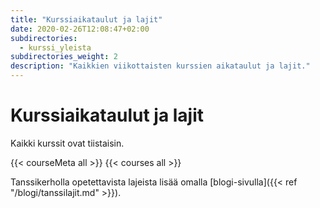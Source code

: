 ```yaml
---
title: "Kurssiaikataulut ja lajit"
date: 2020-02-26T12:08:47+02:00
subdirectories:
  - kurssi_yleista
subdirectories_weight: 2
description: "Kaikkien viikottaisten kurssien aikataulut ja lajit."
---
```

# Kurssiaikataulut ja lajit

Kaikki kurssit ovat tiistaisin.

{{< courseMeta all >}} {{< courses all >}}

Tanssikerholla opetettavista lajeista lisää omalla [blogi-sivulla]({{< ref "/blogi/tanssilajit.md" >}}).
